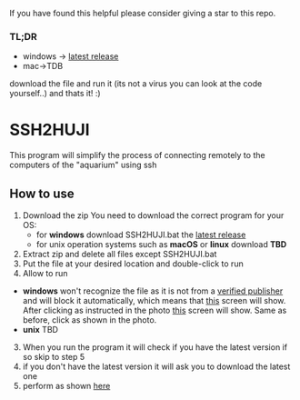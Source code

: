 If you have found this helpful please consider giving a star to this repo.

### TL;DR
* windows -> [latest release](https://github.com/danielnachumdev/SSH2HUJI/releases/latest)
* mac->TDB

download the file and run it (its not a virus you can look at the code yourself..) and thats it! :)

# SSH2HUJI
This program will simplify the process of connecting remotely to the computers of the "aquarium" using ssh
## How to use
 1. Download the zip
	You need to download the correct program for your OS:
	* for **windows**  download SSH2HUJI.bat the [latest release](https://github.com/danielnachumdev/SSH2HUJI/releases/latest)
	* for unix operation systems such as **macOS** or **linux** download **TBD**
 2. Extract zip and delete all files except SSH2HUJI.bat
 3. Put the file at your desired location and double-click to run
 4. Allow to run
* **windows** won't recognize the file as it is not from a [verified publisher](https://docs.microsoft.com/en-us/azure/active-directory/develop/publisher-verification-overview) and will block it automatically, which means that [this](https://drive.google.com/file/d/1HjxKAkaky2p2qsgMe5aruNKIXg48kuzA/view?usp=sharing) screen will show. After clicking as instructed in the photo [this](https://drive.google.com/file/d/166RVmMn9wJhNPSsLN2bpM3AYZpIuEbxJ/view?usp=sharing) screen will show. Same as before, click as shown in the photo.
* **unix** TBD
 3. When you run the program it will check if you have the latest version if so skip to step 5
 4. if you don't have the latest version it will ask you to download the latest one
 5. perform as shown [here](https://drive.google.com/file/d/1ydj3n0TK4lVcsq9aA4B5LElmDrX4Vw4r/view?usp=sharing)